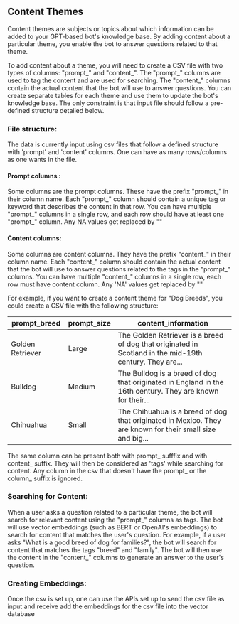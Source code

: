 ## Content Themes
Content themes are subjects or topics about which information can be added to your GPT-based bot's knowledge base. By adding content about a particular theme, you enable the bot to answer questions related to that theme.

To add content about a theme, you will need to create a CSV file with two types of columns: "prompt_" and "content_". The "prompt_" columns are used to tag the content and are used for searching. The "content_" columns contain the actual content that the bot will use to answer questions. You can create separate tables for each theme and use them to update the bot's knowledge base. The only constraint is that input file should follow a pre-defined structure detailed below.  


### File structure: 
The data is currently input using csv files that follow a defined structure with 'prompt' and 'content' columns. One can have as many rows/columns as one wants in the file. 

#### Prompt columns : 
Some columns are the prompt columns. These have the prefix "prompt_" in their column name. Each "prompt_" column should contain a unique tag or keyword that describes the content in that row. You can have multiple "prompt_" columns in a single row, and each row should have at least one "prompt_" column. Any NA values get replaced by ""


#### Content columns: 
Some columns are content columns. They have the prefix  "content_" in their column name. Each "content_" column should contain the actual content that the bot will use to answer questions related to the tags in the "prompt_" columns. You can have multiple "content_" columns in a single row, each row must have content column. Any 'NA' values get replaced by ""

For example, if you want to create a content theme for "Dog Breeds", you could create a CSV file with the following structure:

| prompt_breed     | prompt_size | content_information                                                                                |
|------------------|-------------|----------------------------------------------------------------------------------------------------|
| Golden Retriever | Large       | The Golden Retriever is a breed of dog that originated in Scotland in the mid-19th century. They are...|
| Bulldog          | Medium      | The Bulldog is a breed of dog that originated in England in the 16th century. They are known for their...|
| Chihuahua        | Small       | The Chihuahua is a breed of dog that originated in Mexico. They are known for their small size and big...|

The same column can be present both with prompt_ sufffix and with content_ suffix. They will then be considered as 'tags' while searching for content. Any column in the csv that doesn't have the prompt_ or the column_ suffix is ignored.  

### Searching for Content: 
When a user asks a question related to a particular theme, the bot will search for relevant content using the "prompt_" columns as tags. The bot will use vector embeddings (such as BERT or OpenAI's embeddings) to search for content that matches the user's question.
For example, if a user asks "What is a good breed of dog for families?", the bot will search for content that matches the tags "breed" and "family". The bot will then use the content in the "content_" columns to generate an answer to the user's question.

### Creating Embeddings: 
Once the csv is set up, one can use the APIs set up to send the csv file as input and receive add the embeddings for the csv file into the vector database

